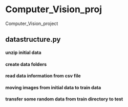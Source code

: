 # Computer_Vision_proj
Computer_Vision_project


## datastructure.py
#### unzip initial data
#### create data folders
#### read data information from csv file
#### moving images from initial data to train data
#### transfer some random data from train directory to test
